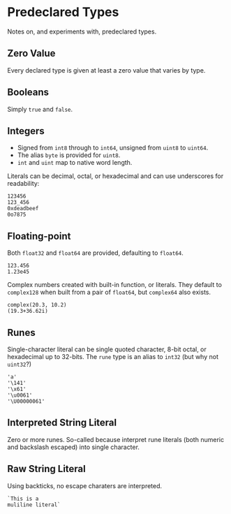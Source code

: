 
# Predeclared Types

Notes on, and experiments with, predeclared types.


## Zero Value

Every declared type is given at least a zero value that varies by type.


## Booleans

Simply `true` and `false`.


## Integers

* Signed from `int8` through to `int64`, unsigned from `uint8` to `uint64`.
* The alias `byte` is provided for `uint8`.
* `int` and `uint` map to native word length.

Literals can be decimal, octal, or hexadecimal and can use underscores for
readability:

	123456
	123_456
	0xdeadbeef
	0o7875


## Floating-point

Both `float32` and `float64` are provided, defaulting to `float64`.

	123.456
	1.23e45

Complex numbers created with built-in function, or literals. They default to
`complex128` when built from a pair of `float64`, but `complex64` also exists.

	complex(20.3, 10.2)
	(19.3+36.62i)


## Runes

Single-character literal can be single quoted character, 8-bit octal, or
hexadecimal up to 32-bits. The `rune` type is an alias to `int32` (but why not
`uint32`?)

	'a'
	'\141'
	'\x61'
	'\u0061'
	'\U00000061'


## Interpreted String Literal

Zero or more runes. So-called because interpret rune literals (both numeric
and backslash escaped) into single character.


## Raw String Literal

Using backticks, no escape charaters are interpreted.

	`This is a
	muliline literal`
